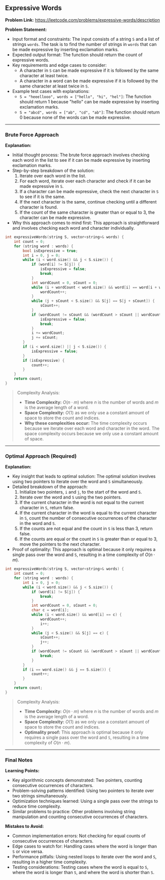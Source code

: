 ## Expressive Words

**Problem Link:** https://leetcode.com/problems/expressive-words/description

**Problem Statement:**
- Input format and constraints: The input consists of a string `S` and a list of strings `words`. The task is to find the number of strings in `words` that can be made expressive by inserting exclamation marks.
- Expected output format: The function should return the count of expressive words.
- Key requirements and edge cases to consider: 
    - A character in `S` can be made expressive if it is followed by the same character at least twice.
    - A character in a word can be made expressive if it is followed by the same character at least twice in `S`.
- Example test cases with explanations:
    - `S = "heeellooo", words = ["hello", "hi", "hel"]`: The function should return 1 because "hello" can be made expressive by inserting exclamation marks.
    - `S = "abcd", words = ["ab", "cd", "ab"]`: The function should return 0 because none of the words can be made expressive.

---

### Brute Force Approach

**Explanation:**
- Initial thought process: The brute force approach involves checking each word in the list to see if it can be made expressive by inserting exclamation marks.
- Step-by-step breakdown of the solution: 
    1. Iterate over each word in the list.
    2. For each word, iterate over each character and check if it can be made expressive in `S`.
    3. If a character can be made expressive, check the next character in `S` to see if it is the same.
    4. If the next character is the same, continue checking until a different character is found.
    5. If the count of the same character is greater than or equal to 3, the character can be made expressive.
- Why this approach comes to mind first: This approach is straightforward and involves checking each word and character individually.

```cpp
int expressiveWords(string S, vector<string>& words) {
    int count = 0;
    for (string word : words) {
        bool isExpressive = true;
        int i = 0, j = 0;
        while (i < word.size() && j < S.size()) {
            if (word[i] != S[j]) {
                isExpressive = false;
                break;
            }
            int wordCount = 0, sCount = 0;
            while (i + wordCount < word.size() && word[i] == word[i + wordCount]) {
                wordCount++;
            }
            while (j + sCount < S.size() && S[j] == S[j + sCount]) {
                sCount++;
            }
            if (wordCount != sCount && (wordCount > sCount || wordCount < sCount && sCount < 3)) {
                isExpressive = false;
                break;
            }
            i += wordCount;
            j += sCount;
        }
        if (i < word.size() || j < S.size()) {
            isExpressive = false;
        }
        if (isExpressive) {
            count++;
        }
    }
    return count;
}
```

> Complexity Analysis:
> - **Time Complexity:** $O(n \cdot m)$ where $n$ is the number of words and $m$ is the average length of a word.
> - **Space Complexity:** $O(1)$ as we only use a constant amount of space to store the count and indices.
> - **Why these complexities occur:** The time complexity occurs because we iterate over each word and character in the word. The space complexity occurs because we only use a constant amount of space.

---

### Optimal Approach (Required)

**Explanation:**
- Key insight that leads to optimal solution: The optimal solution involves using two pointers to iterate over the word and `S` simultaneously.
- Detailed breakdown of the approach: 
    1. Initialize two pointers, `i` and `j`, to the start of the word and `S`.
    2. Iterate over the word and `S` using the two pointers.
    3. If the current character in the word is not equal to the current character in `S`, return false.
    4. If the current character in the word is equal to the current character in `S`, count the number of consecutive occurrences of the character in the word and `S`.
    5. If the counts are not equal and the count in `S` is less than 3, return false.
    6. If the counts are equal or the count in `S` is greater than or equal to 3, move the pointers to the next character.
- Proof of optimality: This approach is optimal because it only requires a single pass over the word and `S`, resulting in a time complexity of $O(n \cdot m)$.

```cpp
int expressiveWords(string S, vector<string>& words) {
    int count = 0;
    for (string word : words) {
        int i = 0, j = 0;
        while (i < word.size() && j < S.size()) {
            if (word[i] != S[j]) {
                break;
            }
            int wordCount = 0, sCount = 0;
            char c = word[i];
            while (i < word.size() && word[i] == c) {
                wordCount++;
                i++;
            }
            while (j < S.size() && S[j] == c) {
                sCount++;
                j++;
            }
            if (wordCount != sCount && (wordCount > sCount || wordCount < sCount && sCount < 3)) {
                break;
            }
        }
        if (i == word.size() && j == S.size()) {
            count++;
        }
    }
    return count;
}
```

> Complexity Analysis:
> - **Time Complexity:** $O(n \cdot m)$ where $n$ is the number of words and $m$ is the average length of a word.
> - **Space Complexity:** $O(1)$ as we only use a constant amount of space to store the count and indices.
> - **Optimality proof:** This approach is optimal because it only requires a single pass over the word and `S`, resulting in a time complexity of $O(n \cdot m)$.

---

### Final Notes

**Learning Points:**
- Key algorithmic concepts demonstrated: Two pointers, counting consecutive occurrences of characters.
- Problem-solving patterns identified: Using two pointers to iterate over two strings simultaneously.
- Optimization techniques learned: Using a single pass over the strings to reduce time complexity.
- Similar problems to practice: Other problems involving string manipulation and counting consecutive occurrences of characters.

**Mistakes to Avoid:**
- Common implementation errors: Not checking for equal counts of consecutive occurrences of characters.
- Edge cases to watch for: Handling cases where the word is longer than `S` or vice versa.
- Performance pitfalls: Using nested loops to iterate over the word and `S`, resulting in a higher time complexity.
- Testing considerations: Testing cases where the word is equal to `S`, where the word is longer than `S`, and where the word is shorter than `S`.